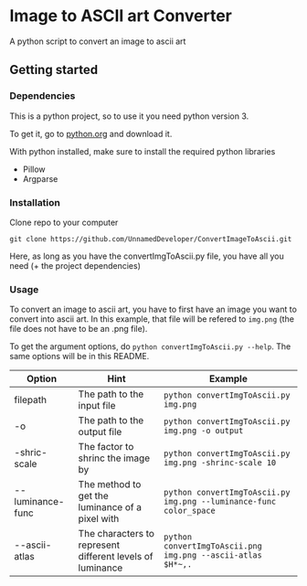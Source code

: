 # Image to ASCII art Converter

A python script to convert an image to ascii art

## Getting started

### Dependencies

This is a python project, so to use it you need python version 3.

To get it, go to [python.org](https://www.python.org/downloads/) and download it.

With python installed, make sure to install the required python libraries

- Pillow
- Argparse

### Installation

Clone repo to your computer

```
git clone https://github.com/UnnamedDeveloper/ConvertImageToAscii.git
```

Here, as long as you have the convertImgToAscii.py file, you have all you need (+ the project dependencies)

### Usage

To convert an image to ascii art, you have to first have an image you want to convert into ascii art. In this example, that file will be refered to `img.png` (the file does not have to be an .png file).

To get the argument options, do `python convertImgToAscii.py --help`. The same options will be in this README.

| Option           | Hint                        | Example                                         |
|------------------|-----------------------------|-------------------------------------------------|
| filepath         | The path to the input file  | `python convertImgToAscii.py img.png`           |
| -o               | The path to the output file | `python convertImgToAscii.py img.png -o output` |
| -shric-scale     | The factor to shrinc the image by               | `python convertImgToAscii.py img.png -shrinc-scale 10`             |
| --luminance-func | The method to get the luminance of a pixel with | `python convertImgToAscii.py img.png --luminance-func color_space` |
| --ascii-atlas    | The characters to represent different levels of luminance | `python convertImgToAscii.png img.png --ascii-atlas $H*~,. ` |

